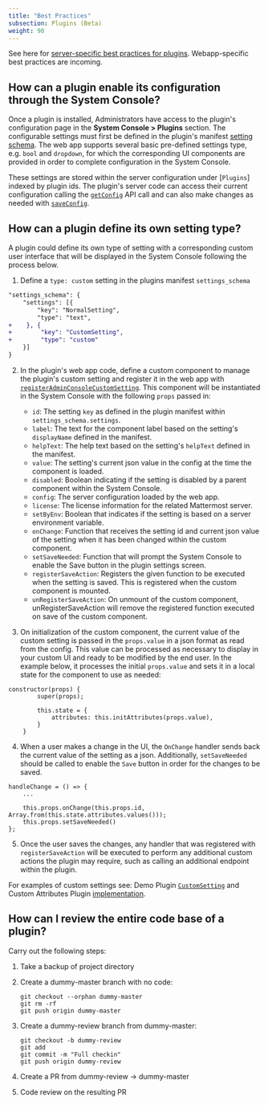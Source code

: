 ```yaml
---
title: "Best Practices"
subsection: Plugins (Beta)
weight: 90
---
```


See here for [server-specific best practices for plugins](/extend/plugins/server/best-practices/). Webapp-specific best practices are incoming.

## How can a plugin enable its configuration through the System Console?

Once a plugin is installed, Administrators have access to the plugin's configuration page in the __System Console > Plugins__ section. The configurable settings must first be defined in the plugin's manifest [setting schema](https://developers.mattermost.com/extend/plugins/manifest-reference/#settings_schema). The web app supports several basic pre-defined settings type, e.g. `bool` and `dropdown`, for which the corresponding UI components are provided in order to complete configuration in the System Console.

These settings are stored within the server configuration under [`Plugins`] indexed by plugin ids. The plugin's server code can access their current configuration calling the [`getConfig`](https://developers.mattermost.com/extend/plugins/server/reference/#API.GetConfig) API call and can also make changes as needed with [`saveConfig`](https://developers.mattermost.com/extend/plugins/server/reference/#API.SaveConfig).

## How can a plugin define its own setting type?

A plugin could define its own type of setting with a corresponding custom user interface that will be displayed in the System Console following the process below.  

1. Define a `type: custom` setting in the plugins manifest `settings_schema`

```diff
"settings_schema": {
    "settings": [{
        "key": "NormalSetting",
        "type": "text",
+    }, {
+        "key": "CustomSetting",
+        "type": "custom"
    }]
}
```

2. In the plugin's web app code, define a custom component to manage the plugin's custom setting and register it in the web app with [`registerAdminConsoleCustomSetting`](https://developers.mattermost.com/extend/plugins/webapp/reference/#registerAdminConsoleCustomSetting). This component will be instantiated in the System Console with the following `props` passed in:

    - `id`: The setting `key` as defined in the plugin manifest within `settings_schema.settings`.
    - `label`: The text for the component label based on the setting's `displayName` defined in the manifest. 
    - `helpText`: The help text based on the setting's `helpText` defined in the manifest. 
    - `value`: The setting's current json value in the config at the time the component is loaded.
    - `disabled`: Boolean indicating if the setting is disabled by a parent component within the System Console.
    - `config`: The server configuration loaded by the web app.
    - `license`: The license information for the related Mattermost server.
    - `setByEnv`: Boolean that indicates if the setting is based on a server environment variable. 
    - `onChange`: Function that receives the setting id and current json value of the setting when it has been changed within the custom component. 
    - `setSaveNeeded`: Function that will prompt the System Console to enable the Save button in the plugin settings screen. 
    - `registerSaveAction`: Registers the given function to be executed when the setting is saved. This is registered when the custom component is mounted.
    - `unRegisterSaveAction`: On unmount of the custom component, unRegisterSaveAction will remove the registered function executed on save of the custom component.

3. On initialization of the custom component, the current value of the custom setting is passed in the `props.value` in a json format as read from the config. This value can be processed as necessary to display in your custom UI and ready to be modified by the end user. In the example below, it processes the initial `props.value` and sets it in a local state for the component to use as needed:

```
constructor(props) {
        super(props);

        this.state = {
            attributes: this.initAttributes(props.value),
        }
    }
```


4. When a user makes a change in the UI, the `OnChange` handler sends back the current value of the setting as a json. Additionally, `setSaveNeeded` should be called to enable the `Save` button in order for the changes to be saved.

```
handleChange = () => {
    ...

    this.props.onChange(this.props.id,  Array.from(this.state.attributes.values()));
    this.props.setSaveNeeded()
};
```

5. Once the user saves the changes, any handler that was registered with `registerSaveAction` will be executed to perform any additional custom actions the plugin may require, such as calling an additional endpoint within the plugin. 

For examples of custom settings see: Demo Plugin [`CustomSetting`](https://github.com/mattermost/mattermost-plugin-demo/blob/master/webapp/src/components/admin_settings/custom_setting.jsx) and Custom Attributes Plugin [implementation](https://github.com/mattermost/mattermost-plugin-custom-attributes/pull/18).

## How can I review the entire code base of a plugin?

Carry out the following steps:

1. Take a backup of project directory
2. Create a dummy-master branch with no code:

   ```
   git checkout --orphan dummy-master
   git rm -rf
   git push origin dummy-master
   ```

3. Create a dummy-review branch from dummy-master:

   ```
   git checkout -b dummy-review
   git add
   git commit -m "Full checkin"
   git push origin dummy-review
   ```

4. Create a PR from dummy-review -> dummy-master

5. Code review on the resulting PR
